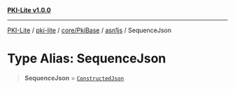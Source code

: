 [**PKI-Lite v1.0.0**](../../../../../../README.md)

---

[PKI-Lite](../../../../../../README.md) / [pki-lite](../../../../../README.md) / [core/PkiBase](../../../README.md) / [asn1js](../README.md) / SequenceJson

# Type Alias: SequenceJson

> **SequenceJson** = [`ConstructedJson`](ConstructedJson.md)
